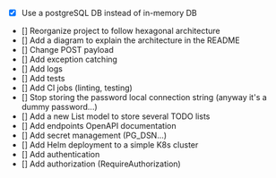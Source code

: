 - [x] Use a postgreSQL DB instead of in-memory DB
- [] Reorganize project to follow hexagonal architecture
- [] Add a diagram to explain the architecture in the README
- [] Change POST payload
- [] Add exception catching
- [] Add logs
- [] Add tests
- [] Add CI jobs (linting, testing)
- [] Stop storing the password local connection string (anyway it's a dummy password...)
- [] Add a new List model to store several TODO lists
- [] Add endpoints OpenAPI documentation
- [] Add secret management (PG_DSN...)
- [] Add Helm deployment to a simple K8s cluster
- [] Add authentication 
- [] Add authorization (RequireAuthorization)